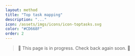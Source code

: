 ```yaml
---
layout: method
title: "Top task mapping"
description: "..."
icon: /assets/imgs/icons/icon-toptasks.svg
color: "#CD668F"
order: 2
---
```


> 🚧 This page is in progress. Check back again soon. 🚧